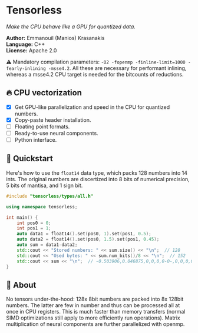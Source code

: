 # Tensorless

*Make the CPU behave like a GPU for quantized data.*

**Author:** Emmanouil (Manios) Krasanakis<br>
**Language:** C++<br>
**License:** Apache 2.0

:warning: Mandatory compilation parameters: `-O2 -fopenmp -finline-limit=1000 -fearly-inlining -msse4.2`. All these are necessary for performant inlining, whereas a msse4.2 CPU target is needed for the bitcounts of reductions.


## :fire: CPU vectorization

- [x] Get GPU-like parallelization and speed in the CPU for quantized numbers.
- [x] Copy-paste header installation.
- [ ] Floating point formats.
- [ ] Ready-to-use neural components.
- [ ] Python interface.

## :rocket: Quickstart

Here's how to use the `float14` data type, which packs 128 numbers into 14 ints.
The original numbers are discertized into 8 bits of numerical precision, 5 bits of mantisa, and 1 sign bit.


```cpp
#include "tensorless/types/all.h"

using namespace tensorless;

int main() {
    int pos0 = 0;
    int pos1 = 1;
    auto data1 = float14().set(pos0, 1).set(pos1, 0.5);
    auto data2 = float14().set(pos0, 1.5).set(pos1, 0.45);
    auto sum = data1-data2;
    std::cout << "Stored numbers: " << sum.size() << "\n";  // 128
    std::cout << "Used bytes: " << sum.num_bits()/8 << "\n";  // 152
    std::cout << sum << "\n";  // -0.503906,0.046875,0,0,0,0-0-,0,0,0,0, ... ]
}
```


## :brain: About

No tensors under-the-hood: 128x 8bit numbers are packed into 8x 128bit numbers.
The latter are few in number and thus can be processed all at once in CPU
registers. This is much faster than memory transfers (normal SIMD optimizations
still apply to more efficiently run operations).
Matrix multiplication of neural components are further parallelized with openmp.







